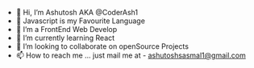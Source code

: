 - 👋 Hi, I’m Ashutosh AKA @CoderAsh1
- 👀 Javascript is my Favourite Language
- 👀 I’m a FrontEnd Web Develop
- 🌱 I’m currently learning React
- 💞️ I’m looking to collaborate on openSource Projects
- 📫 How to reach me ... just mail me at - ashutoshsasmal1@gmail.com

<!---
CoderAsh1/CoderAsh1 is a ✨ special ✨ repository because its `README.md` (this file) appears on your GitHub profile.
You can click the Preview link to take a look at your changes.
--->
